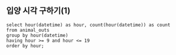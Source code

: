 ## 입양 시각 구하기(1)

```MYSSQL
select hour(datetime) as hour, count(hour(datetime)) as count
from animal_outs
group by hour(datetime)
having hour >= 9 and hour <= 19
order by hour;
```